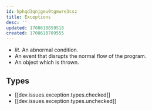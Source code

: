 ```yaml
---
id: hphqd3qnjgeu9tgmwre3csz
title: Exceptions
desc: ''
updated: 1708610859518
created: 1708610709555
---
```


- *lit.* An abnormal condition.
- An event that disrupts the normal flow of the program.
- An object which is thrown.

## Types

- [[dev.issues.exception.types.checked]]
- [[dev.issues.exception.types.unchecked]]
